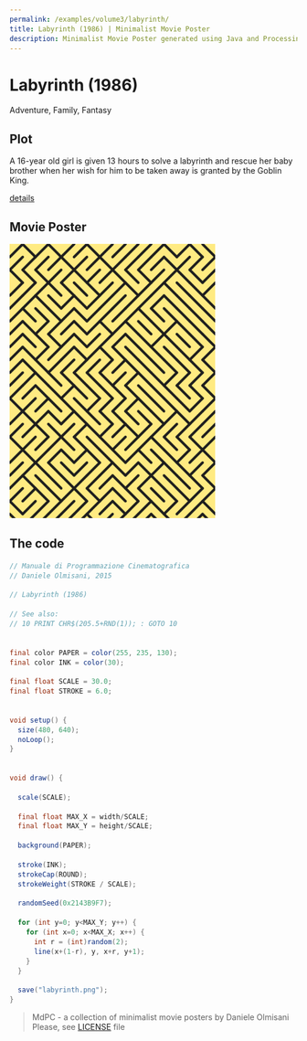 ```yaml
---
permalink: /examples/volume3/labyrinth/
title: Labyrinth (1986) | Minimalist Movie Poster
description: Minimalist Movie Poster generated using Java and Processing.
---
```


# Labyrinth (1986)

Adventure, Family, Fantasy

## Plot
A 16-year old girl is given 13 hours to solve a labyrinth and rescue her baby brother when her wish for him to be taken away is granted by the Goblin King.

[details](https://www.imdb.com/title/tt0091369/)

## Movie Poster
<img src="labyrinth.png"  width="360px" title="Labyrinth">


## The code
```java
// Manuale di Programmazione Cinematografica
// Daniele Olmisani, 2015

// Labyrinth (1986)

// See also:
// 10 PRINT CHR$(205.5+RND(1)); : GOTO 10


final color PAPER = color(255, 235, 130);
final color INK = color(30);

final float SCALE = 30.0;
final float STROKE = 6.0;


void setup() {
  size(480, 640);
  noLoop();
}


void draw() {
  
  scale(SCALE);
  
  final float MAX_X = width/SCALE;
  final float MAX_Y = height/SCALE;
  
  background(PAPER);
  
  stroke(INK);
  strokeCap(ROUND);
  strokeWeight(STROKE / SCALE);
  
  randomSeed(0x2143B9F7);
  
  for (int y=0; y<MAX_Y; y++) {
    for (int x=0; x<MAX_X; x++) {
      int r = (int)random(2);
      line(x+(1-r), y, x+r, y+1);
    }
  }

  save("labyrinth.png");
}

```

> MdPC - a collection of minimalist movie posters
> by Daniele Olmisani
> Please, see [LICENSE](../../../LICENSE) file
